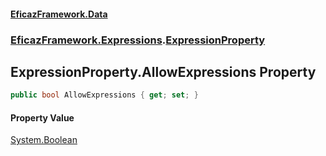 #### [EficazFramework.Data](EficazFrameworkData.md 'EficazFramework Data')
### [EficazFramework.Expressions](EficazFrameworkData.md#EficazFramework.Expressions 'EficazFramework.Expressions').[ExpressionProperty](EficazFramework.Expressions/ExpressionProperty.md 'EficazFramework.Expressions.ExpressionProperty')

## ExpressionProperty.AllowExpressions Property

```csharp
public bool AllowExpressions { get; set; }
```

#### Property Value
[System.Boolean](https://docs.microsoft.com/en-us/dotnet/api/System.Boolean 'System.Boolean')